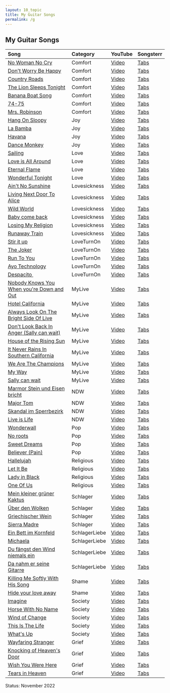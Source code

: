 ```yaml
---
layout: 10_topic
title: My Guitar Songs
permalink: /g
---
```


## My Guitar Songs


|  Song |  Category |  YouTube |  Songsterr |
| :---            |    :--------   |  :--- |  :--- |  
| [No Woman No Cry](https://www.google.com/search?q=lyrics+no+woman+no+cry) | Comfort| [Video](https://www.youtube.com/watch?v=mZ6VezKMoRY) | [Tabs](nan) |  
| [Don't Worry  Be Happy](https://www.google.com/search?q=don%27t+worry+be+happy+lyrics) | Comfort| [Video](https://www.youtube.com/watch?v=d-diB65scQU) | [Tabs](nan) |  
| [Country Roads](https://www.google.com/search?q=lyrics+Country+Roads) | Comfort| [Video](https://www.youtube.com/watch?v=IUmnTfsY3hI) | [Tabs](nan) |  
| [The Lion Sleeps Tonight](https://www.google.com/search?q=lyrics++the+lion+sleeps+tonight) | Comfort| [Video](https://www.youtube.com/watch?v=FGl5ReYunoY) | [Tabs](nan) |  
| [Banana Boat Song](https://www.google.com/search?q=lyrics++Banana+Boat+Song) | Comfort| [Video](https://www.youtube.com/watch?v=9L9angh4KdQ) | [Tabs](nan) |  
| [74-75](https://www.google.com/search?q=lyrics++74-75) | Comfort| [Video](https://www.youtube.com/watch?v=uGUTgoDl5wU) | [Tabs](nan) |  
| [Mrs. Robinson](https://www.google.com/search?q=lyrics+Mrs.+Robinson) | Comfort| [Video](https://www.youtube.com/watch?v=5JVPdb6Urhw) | [Tabs](nan) |  
| [Hang On Sloopy](https://www.google.com/search?q=lyrics+Hang+On+Sloopy) | Joy| [Video](https://www.youtube.com/watch?v=TlTKhPkZSJo) | [Tabs](nan) |  
| [La Bamba](https://www.google.com/search?q=lyrics+La+Bamba) | Joy| [Video](https://www.youtube.com/watch?v=nLAWPrCUQQ0) | [Tabs](nan) |  
| [Havana](https://www.google.com/search?q=lyrics+Havana) | Joy| [Video](https://www.youtube.com/watch?v=HCjNJDNzw8Y) | [Tabs](nan) |  
| [Dance Monkey](https://www.google.com/search?q=lyrics+Dance+Monkey) | Joy| [Video](https://www.youtube.com/watch?v=q0hyYWKXF0Q) | [Tabs](https://www.songsterr.com/a/wsa/neil-wicker-dance-monkey-tones-and-i-tab-s457976) |  
| [Sailing](https://www.google.com/search?q=lyrics+Sailing) | Love| [Video](https://www.youtube.com/watch?v=FOt3oQ_k008) | [Tabs](nan) |  
| [Love is All Around](https://www.google.com/search?q=lyrics+love+is+all+around) | Love| [Video](https://www.youtube.com/watch?v=hTKsF3fLpJI) | [Tabs](nan) |  
| [Eternal Flame](https://www.google.com/search?q=lyrics+Eternal+Flame) | Love| [Video](https://www.youtube.com/watch?v=PSoOFn3wQV4) | [Tabs](nan) |  
| [Wonderful Tonight](https://www.google.com/search?q=lyrics+Wonderful+Tonight) | Love| [Video](https://www.youtube.com/watch?v=UprwkbzUX6g) | [Tabs](nan) |  
| [Ain't No Sunshine](https://www.google.com/search?q=lyrics+Ain%27t+No+Sunshine) | Lovesickness| [Video](https://www.youtube.com/watch?v=CICIOJqEb5c) | [Tabs](nan) |  
| [Living Next Door To Alice](https://www.google.com/search?q=lyrics+Living+Next+Door+To+Alice) | Lovesickness| [Video](https://www.youtube.com/watch?v=bUy83PKjkOI) | [Tabs](nan) |  
| [Wild World](https://www.google.com/search?q=lyrics+Wild+World) | Lovesickness| [Video](https://www.youtube.com/watch?v=DHXpnZi9Hzs) | [Tabs](nan) |  
| [Baby come back](https://www.google.com/search?q=lyrics+Baby+come+back) | Lovesickness| [Video](https://www.youtube.com/watch?v=EVmTA64R4wg) | [Tabs](nan) |  
| [Losing My Religion](https://www.google.com/search?q=lyrics+Losing+My+Religion) | Lovesickness| [Video](https://www.youtube.com/watch?v=xwtdhWltSIg) | [Tabs](nan) |  
| [Runaway Train](https://www.google.com/search?q=lyrics+Runaway+Train) | Lovesickness| [Video](https://www.youtube.com/watch?v=NRtvqT_wMeY) | [Tabs](nan) |  
| [Stir it up](https://www.google.com/search?q=lyrics+Stir+it+up) | LoveTurnOn| [Video](https://www.youtube.com/watch?v=FFNuhl1wHxo) | [Tabs](nan) |  
| [The Joker](https://www.google.com/search?q=lyrics+the+joker+steve+miller+band) | LoveTurnOn| [Video](https://www.youtube.com/watch?v=o3p1AzVsb3c) | [Tabs](nan) |  
| [Run To You](https://www.google.com/search?q=lyrics+Run+To+You) | LoveTurnOn| [Video](https://www.youtube.com/watch?v=nCBASt507WA) | [Tabs](nan) |  
| [Ayo Technology](https://www.google.com/search?q=lyrics+Ayo+Technology) | LoveTurnOn| [Video](https://www.youtube.com/watch?v=5RDSkR8_AQ0) | [Tabs](nan) |  
| [Despacito ](https://www.google.com/search?q=lyrics+Despacito) | LoveTurnOn| [Video](https://www.youtube.com/watch?v=kJQP7kiw5Fk) | [Tabs](https://www.songsterr.com/a/wsa/luis-fonsi-despacito-tab-s435063) |  
| [Nobody Knows You When you're Down and Out](https://www.google.com/search?q=lyrics+Nobody+Knows+You+When+you) | MyLive| [Video](https://www.youtube.com/watch?v=0b-OHZI1Q5w) | [Tabs](nan) |  
| [Hotel California](https://www.google.com/search?q=lyrics+Hotel+California) | MyLive| [Video](https://www.youtube.com/watch?v=FVsbvFkhzY4) | [Tabs](nan) |  
| [Always Look On The Bright Side Of Live](nan) | MyLive| [Video](nan) | [Tabs](nan) |  
| [Don't Look Back In Anger (Sally can wait)](nan) | MyLive| [Video](nan) | [Tabs](nan) |  
| [House of the Rising Sun](nan) | MyLive| [Video](nan) | [Tabs](nan) |  
| [It Never Rains In Southern California](nan) | MyLive| [Video](nan) | [Tabs](nan) |  
| [We Are The Champions](nan) | MyLive| [Video](nan) | [Tabs](nan) |  
| [My Way](nan) | MyLive| [Video](nan) | [Tabs](nan) |  
| [Sally can wait](nan) | MyLive| [Video](nan) | [Tabs](nan) |  
| [Marmor  Stein und Eisen bricht](nan) | NDW| [Video](nan) | [Tabs](nan) |  
| [Major Tom](nan) | NDW| [Video](https://www.youtube.com/watch?v=Q_iW4AgFxsI) | [Tabs](nan) |  
| [Skandal im Sperrbezirk](nan) | NDW| [Video](https://www.youtube.com/watch?v=MC79IAEtmEE) | [Tabs](nan) |  
| [Live is Life](nan) | NDW| [Video](https://www.youtube.com/watch?v=pATX-lV0VFk) | [Tabs](https://www.songsterr.com/a/wsa/opus-live-is-life-tab-s14911) |  
| [Wonderwall](nan) | Pop| [Video](nan) | [Tabs](nan) |  
| [No roots](nan) | Pop| [Video](https://www.youtube.com/watch?v=PUdyuKaGQd4) | [Tabs](nan) |  
| [Sweet Dreams](nan) | Pop| [Video](https://www.youtube.com/watch?v=qeMFqkcPYcg) | [Tabs](nan) |  
| [Believer (Pain)](nan) | Pop| [Video](https://www.youtube.com/watch?v=7wtfhZwyrcc) | [Tabs](https://www.songsterr.com/a/wsa/imagine-dragons-suchaitguitarsgmailcom-believer-jazzelinnguitarschoolcom-tab-s485352) |  
| [Hallelujah](nan) | Religious| [Video](nan) | [Tabs](nan) |  
| [Let It Be](nan) | Religious| [Video](nan) | [Tabs](nan) |  
| [Lady in Black](nan) | Religious| [Video](nan) | [Tabs](nan) |  
| [One Of Us](nan) | Religious| [Video](nan) | [Tabs](nan) |  
| [Mein kleiner  grüner Kaktus](nan) | Schlager| [Video](nan) | [Tabs](nan) |  
| [Über den Wolken](nan) | Schlager| [Video](nan) | [Tabs](nan) |  
| [Griechischer Wein](nan) | Schlager| [Video](nan) | [Tabs](nan) |  
| [Sierra Madre](nan) | Schlager| [Video](nan) | [Tabs](nan) |  
| [Ein Bett im Kornfeld](nan) | SchlagerLiebe| [Video](nan) | [Tabs](nan) |  
| [Michaela](nan) | SchlagerLiebe| [Video](nan) | [Tabs](nan) |  
| [Du fängst den Wind niemals ein](nan) | SchlagerLiebe| [Video](nan) | [Tabs](nan) |  
| [Da nahm er seine Gitarre](nan) | SchlagerLiebe| [Video](nan) | [Tabs](nan) |  
| [Killing Me Softly With His Song](nan) | Shame| [Video](nan) | [Tabs](nan) |  
| [Hide your love away](https://www.google.com/search?q=lyricsYou%27ve+Got+To+Hide+Your+Love+Away) | Shame| [Video](https://www.youtube.com/watch?v=aVXgpLeAfAY) | [Tabs](nan) |  
| [Imagine](nan) | Society| [Video](nan) | [Tabs](nan) |  
| [Horse With No Name](nan) | Society| [Video](nan) | [Tabs](nan) |  
| [Wind of Change](nan) | Society| [Video](nan) | [Tabs](nan) |  
| [This Is The Life](nan) | Society| [Video](nan) | [Tabs](nan) |  
| [What's Up](nan) | Society| [Video](nan) | [Tabs](nan) |  
| [Wayfaring Stranger](nan) | Grief| [Video](nan) | [Tabs](nan) |  
| [Knocking of Heaven's Door](nan) | Grief| [Video](nan) | [Tabs](nan) |  
| [Wish You Were Here](nan) | Grief| [Video](nan) | [Tabs](nan) |  
| [Tears in Heaven](nan) | Grief| [Video](nan) | [Tabs](nan) |  

Status: November 2022